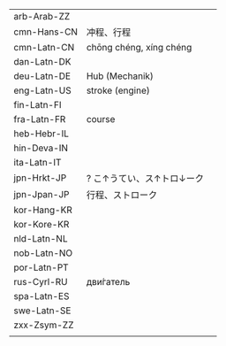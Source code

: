 | | | |
|-|-|-|
| arb-Arab-ZZ |  |  |
| cmn-Hans-CN | 冲程、行程 |  |
| cmn-Latn-CN | chōng chéng, xíng chéng |  |
| dan-Latn-DK |  |  |
| deu-Latn-DE | Hub (Mechanik) |  |
| eng-Latn-US | stroke (engine) |  |
| fin-Latn-FI |  |  |
| fra-Latn-FR | course |  |
| heb-Hebr-IL |  |  |
| hin-Deva-IN |  |  |
| ita-Latn-IT |  |  |
| jpn-Hrkt-JP | ? こ↑うてい、ス↑トロ↓ーク |  |
| jpn-Jpan-JP | 行程、ストローク |  |
| kor-Hang-KR |  |  |
| kor-Kore-KR |  |  |
| nld-Latn-NL |  |  |
| nob-Latn-NO |  |  |
| por-Latn-PT |  |  |
| rus-Cyrl-RU | дви́гатель |  |
| spa-Latn-ES |  |  |
| swe-Latn-SE |  |  |
| zxx-Zsym-ZZ |  |  |
|  |  |  |
